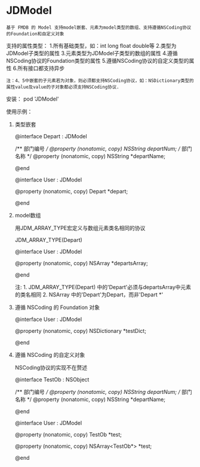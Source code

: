 # JDModel
	基于 FMDB 的 Model 支持model嵌套、元素为model类型的数组、支持遵循NSCoding协议的Foundation和自定义对象


支持的属性类型：
	1.所有基础类型，如：int long float double等
	2.类型为JDModel子类型的属性
	3.元素类型为JDModel子类型的数组的属性
	4.遵循NSCoding协议的Foundation类型的属性
	5.遵循NSCoding协议的自定义类型的属性
	6.所有接口都支持异步

	注：4、5中嵌套的子元素若为对象，则必须都支持NSCoding协议，如：NSDictionary类型的属性value及value的子对象都必须支持NSCoding协议.

安装：
	pod 'JDModel'


使用示例：

1. 类型嵌套

	@interface Depart : JDModel

	/** 部门编号 */
	@property (nonatomic, copy)     NSString                    *departNum;
	/** 部门名称 */
	@property (nonatomic, copy)     NSString                    *departName;

	@end

	@interface User : JDModel

	@property (nonatomic, copy)     Depart                      *depart;

	@end


2. model数组

	用JDM_ARRAY_TYPE宏定义与数组元素类名相同的协议

	JDM_ARRAY_TYPE(Depart)

	@interface User : JDModel

	@property (nonatomic, copy)   NSArray<Depart>               *departsArray;

	@end

	注: 1. JDM_ARRAY_TYPE(Depart) 中的'Depart'必须与departsArray中元素的类名相同
		2. NSArray<Depart> 中的'Depart'为Depart，而非'Depart *'


3. 遵循 NSCoding 的 Foundation 对象

	@interface User : JDModel

	@property (nonatomic, copy)     NSDictionary                *testDict;

	@end

4. 遵循 NSCoding 的自定义对象
	
	NSCoding协议的实现不在赘述

	@interface TestOb : NSObject <NSCoding>

	/** 部门编号 */
	@property (nonatomic, copy)     NSString                    *departNum;
	/** 部门名称 */
	@property (nonatomic, copy)     NSString                    *departName;

	@end

	@interface User : JDModel

	@property (nonatomic, copy)     TestOb                      *test;

	@property (nonatomic, copy)     NSArray<TestOb*>            *test;

	@end

